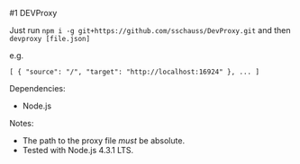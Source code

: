 #1 DEVProxy

Just run `npm i -g git+https://github.com/sschauss/DevProxy.git` and then `devproxy [file.json]`

e.g. 

`[
	{
		"source": "/",
		"target": "http://localhost:16924"
	},
	...
]`

Dependencies:
- Node.js

Notes:
- The path to the proxy file *must* be absolute.
- Tested with Node.js 4.3.1 LTS.
